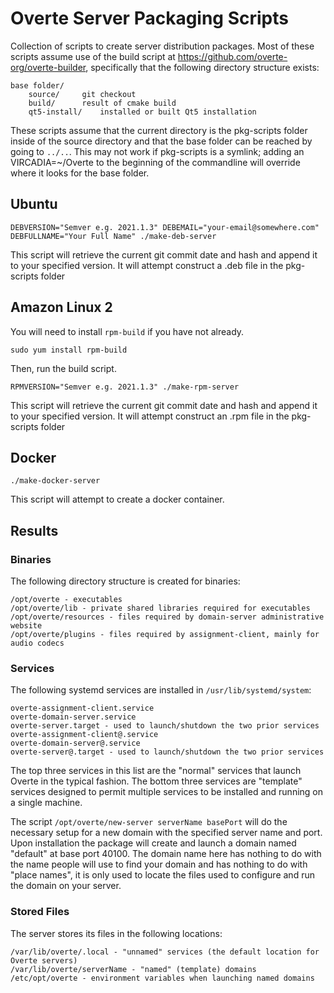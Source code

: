 # Overte Server Packaging Scripts

Collection of scripts to create server distribution packages. Most of these scripts assume
use of the build script at https://github.com/overte-org/overte-builder, specifically that
the following directory structure exists:

```
base folder/
	source/		git checkout
	build/		result of cmake build
	qt5-install/	installed or built Qt5 installation
```

These scripts assume that the current directory is the pkg-scripts folder inside of the source directory
and that the base folder can be reached by going to `../..`. This may not work if pkg-scripts is a symlink; adding an VIRCADIA=~/Overte to the beginning of the commandline will override where it looks for the base folder.

## Ubuntu
```
DEBVERSION="Semver e.g. 2021.1.3" DEBEMAIL="your-email@somewhere.com" DEBFULLNAME="Your Full Name" ./make-deb-server
```

This script will retrieve the current git commit date and hash and append it to your specified version.
It will attempt construct a .deb file in the pkg-scripts folder

## Amazon Linux 2
    
You will need to install `rpm-build` if you have not already.
```
sudo yum install rpm-build
```
Then, run the build script.
```
RPMVERSION="Semver e.g. 2021.1.3" ./make-rpm-server
```

This script will retrieve the current git commit date and hash and append it to your specified version.
It will attempt construct an .rpm file in the pkg-scripts folder

## Docker
```
./make-docker-server
```

This script will attempt to create a docker container.

## Results

### Binaries

The following directory structure is created for binaries:
```
/opt/overte - executables
/opt/overte/lib - private shared libraries required for executables
/opt/overte/resources - files required by domain-server administrative website
/opt/overte/plugins - files required by assignment-client, mainly for audio codecs
```

### Services

The following systemd services are installed in `/usr/lib/systemd/system`:
```
overte-assignment-client.service
overte-domain-server.service
overte-server.target - used to launch/shutdown the two prior services
overte-assignment-client@.service
overte-domain-server@.service
overte-server@.target - used to launch/shutdown the two prior services
```

The top three services in this list are the "normal" services that launch Overte
in the typical fashion. The bottom three services are "template" services designed
to permit multiple services to be installed and running on a single machine.

The script `/opt/overte/new-server serverName basePort` will do the necessary
setup for a new domain with the specified server name and port. Upon installation
the package will create and launch a domain named "default" at base port 40100.
The domain name here has nothing to do with the name people will use to find your
domain and has nothing to do with "place names", it is only used to locate the files
used to configure and run the domain on your server.

### Stored Files

The server stores its files in the following locations:
```
/var/lib/overte/.local - "unnamed" services (the default location for Overte servers)
/var/lib/overte/serverName - "named" (template) domains
/etc/opt/overte - environment variables when launching named domains
```

